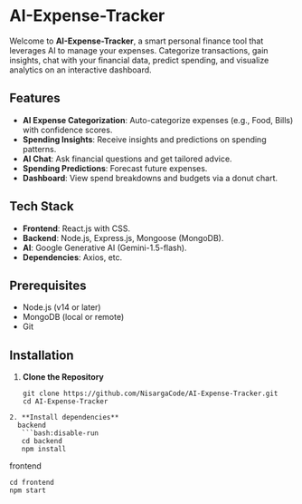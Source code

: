 # AI-Expense-Tracker

Welcome to **AI-Expense-Tracker**, a smart personal finance tool that leverages AI to manage your expenses. Categorize transactions, gain insights, chat with your financial data, predict spending, and visualize analytics on an interactive dashboard.

## Features
- **AI Expense Categorization**: Auto-categorize expenses (e.g., Food, Bills) with confidence scores.
- **Spending Insights**: Receive insights and predictions on spending patterns.
- **AI Chat**: Ask financial questions and get tailored advice.
- **Spending Predictions**: Forecast future expenses.
- **Dashboard**: View spend breakdowns and budgets via a donut chart.

## Tech Stack
- **Frontend**: React.js with CSS.
- **Backend**: Node.js, Express.js, Mongoose (MongoDB).
- **AI**: Google Generative AI (Gemini-1.5-flash).
- **Dependencies**: Axios, etc.

## Prerequisites
- Node.js (v14 or later)
- MongoDB (local or remote)
- Git

## Installation

1. **Clone the Repository**
   ```bash:disable-run
   git clone https://github.com/NisargaCode/AI-Expense-Tracker.git
   cd AI-Expense-Tracker
```
2. **Install dependencies**
  backend
   ```bash:disable-run
   cd backend
   npm install
```
    
 frontend
   ```bash:disable-run
   cd frontend
   npm start
```
